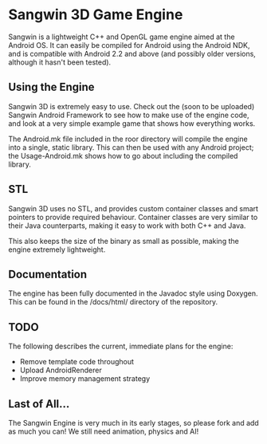 Sangwin 3D Game Engine
======================

Sangwin is a lightweight C++ and OpenGL game engine aimed at the Android OS. It can easily be compiled for Android using the Android NDK, and is compatible with Android 2.2 and above (and possibly older versions, although it hasn't been tested). 

Using the Engine
---------
Sangwin 3D is extremely easy to use. Check out the (soon to be uploaded) Sangwin Android Framework to see how to make use of the engine code, and look at a very simple example game that shows how everything works.

The Android.mk file included in the roor directory will compile the engine into a single, static library. This can then be used with any Android project; the Usage-Android.mk shows how to go about including the compiled library.

STL
---------
Sangwin 3D uses no STL, and provides custom container classes and smart pointers to provide required behaviour. Container classes are very similar to their Java counterparts, making it easy to work with both C++ and Java.

This also keeps the size of the binary as small as possible, making the engine extremely lightweight.

Documentation
----------
The engine has been fully documented in the Javadoc style using Doxygen. This can be found in the /docs/html/ directory of the repository.
 
TODO
---------
The following describes the current, immediate plans for the engine:

* Remove template code throughout
* Upload AndroidRenderer
* Improve memory management strategy

Last of All...
---------
The Sangwin Engine is very much in its early stages, so please fork and add as much you can! We still need animation, physics and AI! 
